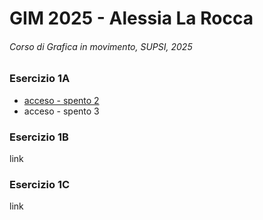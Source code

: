 # GIM 2025 - Alessia La Rocca
###### Corso di Grafica in movimento, SUPSI, 2025

### Esercizio 1A
- [acceso - spento 2](https://alessialarocca.github.io/gim-2025/Esercizio_1A/acceso_spento_2.html)
- acceso - spento 3

### Esercizio 1B
link

### Esercizio 1C
link